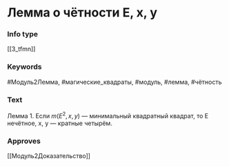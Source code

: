 # Лемма о чётности E, x, y
### Info type
[[3_tfmn]]
### Keywords
#Модуль2Лемма, #магические_квадраты, #модуль, #лемма, #чётность
### Text
Лемма 1. Если $m(E^2, x, y)$ — минимальный квадратный квадрат, то E нечётное, x, y — кратные четырём.
### Approves
[[Модуль2Доказательство]]